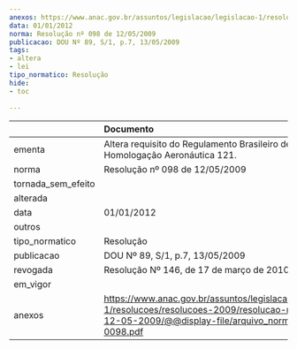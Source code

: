 ```yaml
---
anexos: https://www.anac.gov.br/assuntos/legislacao/legislacao-1/resolucoes/resolucoes-2009/resolucao-no-098-de-12-05-2009/@@display-file/arquivo_norma/RA2009-0098.pdf
data: 01/01/2012
norma: Resolução nº 098 de 12/05/2009
publicacao: DOU Nº 89, S/1, p.7, 13/05/2009
tags:
- altera
- lei
tipo_normatico: Resolução
hide: 
- toc 
 
---
```


|                    | Documento                                                                                                                                                       |
|:-------------------|:----------------------------------------------------------------------------------------------------------------------------------------------------------------|
| ementa             | Altera requisito do Regulamento Brasileiro de Homologação Aeronáutica 121.                                                                                      |
| norma              | Resolução nº 098 de 12/05/2009                                                                                                                                  |
| tornada_sem_efeito |                                                                                                                                                                 |
| alterada           |                                                                                                                                                                 |
| data               | 01/01/2012                                                                                                                                                      |
| outros             |                                                                                                                                                                 |
| tipo_normatico     | Resolução                                                                                                                                                       |
| publicacao         | DOU Nº 89, S/1, p.7, 13/05/2009                                                                                                                                 |
| revogada           | Resolução Nº 146, de 17 de março de 2010                                                                                                                        |
| em_vigor           |                                                                                                                                                                 |
| anexos             | https://www.anac.gov.br/assuntos/legislacao/legislacao-1/resolucoes/resolucoes-2009/resolucao-no-098-de-12-05-2009/@@display-file/arquivo_norma/RA2009-0098.pdf |